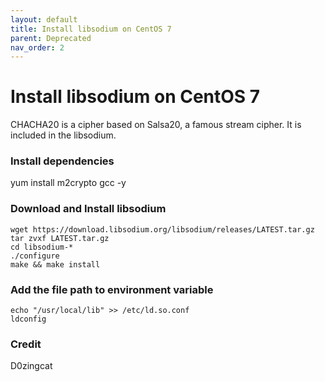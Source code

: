 ```yaml
---
layout: default
title: Install libsodium on CentOS 7
parent: Deprecated
nav_order: 2
---
```


# Install libsodium on CentOS 7

CHACHA20 is a cipher based on Salsa20, a famous stream cipher. It is included in the libsodium. 

### Install dependencies
yum install m2crypto gcc -y

### Download and Install libsodium
```
wget https://download.libsodium.org/libsodium/releases/LATEST.tar.gz 
tar zvxf LATEST.tar.gz 
cd libsodium-* 
./configure 
make && make install
``` 

### Add the file path to environment variable
```
echo "/usr/local/lib" >> /etc/ld.so.conf
ldconfig
```
### Credit
D0zingcat